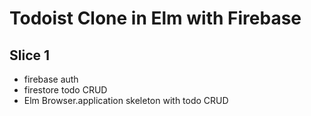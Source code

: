 # Todoist Clone in Elm with Firebase

## Slice 1
* firebase auth
* firestore todo CRUD
* Elm Browser.application skeleton with todo CRUD
